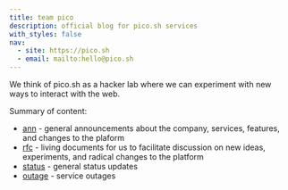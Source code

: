 ```yaml
---
title: team pico
description: official blog for pico.sh services
with_styles: false
nav:
  - site: https://pico.sh
  - email: mailto:hello@pico.sh
---
```


We think of pico.sh as a hacker lab where we can experiment with new ways to
interact with the web.

Summary of content:

- [ann](/?tag=ann) - general announcements about the company, services,
  features, and changes to the plaform
- [rfc](/?tag=rfc) - living documents for us to facilitate discussion on new
  ideas, experiments, and radical changes to the platform
- [status](/?tag=status) - general status updates
- [outage](/?tag=outage) - service outages
